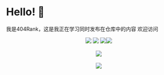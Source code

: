 # Hello! 👋
我是404Rank，这是我正在学习同时发布在仓库中的内容 欢迎访问

<div align="center">
<img src="https://img.shields.io/badge/-HTML5-E34F26?style=flat-square&logo=html5&logoColor=white" /> <img src="https://img.shields.io/badge/-CSS3-1572B6?style=flat-square&logo=css3" /> <img src="https://img.shields.io/badge/-JavaScript-oringe?style=flat-square&logo=javascript" /><img src="https://img.shields.io/badge/-Python-oringe?style=lightgray&color=black&logo=Python" />
</div>
<br>
<div align="center"><img src="https://github-readme-stats.vercel.app/api?username=404Rank&show_icons=true&theme=tokyonight&&bg_color=000000,ffffff,000000"/>
<br>
<br>
<div align="center"> <img src="https://github-profile-trophy.vercel.app/?username=404Rank&column=7&row=1" /> </div>
